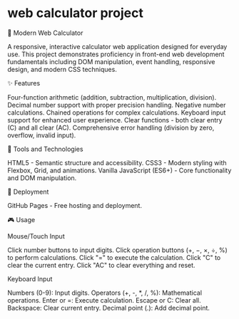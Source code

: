 # web calculator project
🧮 Modern Web Calculator

A responsive, interactive calculator web application designed for everyday use. This project demonstrates proficiency in front-end web development fundamentals including DOM manipulation, event handling, responsive design, and modern CSS techniques.

✨ Features

Four-function arithmetic (addition, subtraction, multiplication, division).
Decimal number support with proper precision handling.
Negative number calculations.
Chained operations for complex calculations.
Keyboard input support for enhanced user experience.
Clear functions - both clear entry (C) and all clear (AC).
Comprehensive error handling (division by zero, overflow, invalid input).

🧰 Tools and Technologies

HTML5 - Semantic structure and accessibility.
CSS3 - Modern styling with Flexbox, Grid, and animations.
Vanilla JavaScript (ES6+) - Core functionality and DOM manipulation.

🔗 Deployment

GitHub Pages - Free hosting and deployment.

🎮 Usage

Mouse/Touch Input

Click number buttons to input digits.
Click operation buttons (+, −, ×, ÷, %) to perform calculations.
Click "=" to execute the calculation.
Click "C" to clear the current entry.
Click "AC" to clear everything and reset.

Keyboard Input

Numbers (0-9): Input digits.
Operators (+, -, *, /, %): Mathematical operations.
Enter or =: Execute calculation.
Escape or C: Clear all.
Backspace: Clear current entry.
Decimal point (.): Add decimal point.
